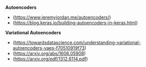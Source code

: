 **Autoencoders**

- (https://www.jeremyjordan.me/autoencoders/)
- (https://blog.keras.io/building-autoencoders-in-keras.html)

**Variational Autoencoders**

- (https://towardsdatascience.com/understanding-variational-autoencoders-vaes-f70510919f73)
- (https://arxiv.org/abs/1606.05908)
- (https://arxiv.org/pdf/1312.6114.pdf)